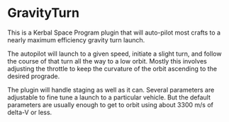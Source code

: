 # GravityTurn

This is a Kerbal Space Program plugin that will auto-pilot most crafts
to a nearly maximum efficiency gravity turn launch.

The autopilot will launch to a given speed, initiate a slight turn, and 
follow the course of that turn all the way to a low orbit.  Mostly this
involves adjusting the throttle to keep the curvature of the orbit
ascending to the desired prograde.

The plugin will handle staging as well as it can.  Several parameters
are adjustable to fine tune a launch to a particular vehicle.  But the 
default parameters are usually enough to get to orbit using about 
3300 m/s of delta-V or less.
